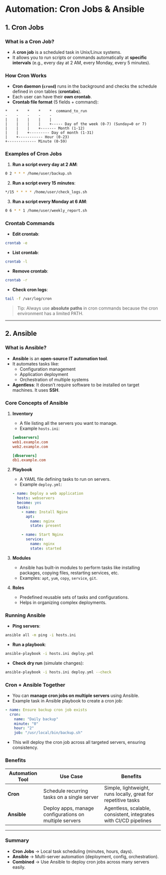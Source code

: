 
# Automation: Cron Jobs & Ansible

## 1. Cron Jobs

### What is a Cron Job?
- A **cron job** is a scheduled task in Unix/Linux systems.
- It allows you to run scripts or commands automatically at **specific intervals** (e.g., every day at 2 AM, every Monday, every 5 minutes).

### How Cron Works
- **Cron daemon (`crond`)** runs in the background and checks the schedule defined in cron tables (**crontabs**).
- Each user can have their **own crontab**.
- **Crontab file format** (5 fields + command):
  
```
*    *    *    *    *  command_to_run
-    -    -    -    -
|    |    |    |    |
|    |    |    |    +----- Day of the week (0-7) (Sunday=0 or 7)
|    |    |    +------- Month (1-12)
|    |    +--------- Day of month (1-31)
|    +----------- Hour (0-23)
+------------- Minute (0-59)
```

### Examples of Cron Jobs

1. **Run a script every day at 2 AM**:
```bash
0 2 * * * /home/user/backup.sh
```

2. **Run a script every 15 minutes**:
```bash
*/15 * * * * /home/user/check_logs.sh
```

3. **Run a script every Monday at 6 AM**:
```bash
0 6 * * 1 /home/user/weekly_report.sh
```

### Crontab Commands

- **Edit crontab**:
```bash
crontab -e
```

- **List crontab**:
```bash
crontab -l
```

- **Remove crontab**:
```bash
crontab -r
```

- **Check cron logs**:
```bash
tail -f /var/log/cron
```

> Tip: Always use **absolute paths** in cron commands because the cron environment has a limited PATH.

---

## 2. Ansible

### What is Ansible?
- **Ansible** is an **open-source IT automation tool**.
- It automates tasks like:
  - Configuration management
  - Application deployment
  - Orchestration of multiple systems
- **Agentless**: It doesn’t require software to be installed on target machines. It uses **SSH**.

### Core Concepts of Ansible

1. **Inventory**
   - A file listing all the servers you want to manage.
   - Example `hosts.ini`:
   ```ini
   [webservers]
   web1.example.com
   web2.example.com

   [dbservers]
   db1.example.com
   ```

2. **Playbook**
   - A YAML file defining tasks to run on servers.
   - Example `deploy.yml`:
   ```yaml
   - name: Deploy a web application
     hosts: webservers
     become: yes
     tasks:
       - name: Install Nginx
         apt:
           name: nginx
           state: present

       - name: Start Nginx
         service:
           name: nginx
           state: started
   ```

3. **Modules**
   - Ansible has built-in modules to perform tasks like installing packages, copying files, restarting services, etc.
   - Examples: `apt`, `yum`, `copy`, `service`, `git`.

4. **Roles**
   - Predefined reusable sets of tasks and configurations.
   - Helps in organizing complex deployments.

### Running Ansible

- **Ping servers**:
```bash
ansible all -m ping -i hosts.ini
```

- **Run a playbook**:
```bash
ansible-playbook -i hosts.ini deploy.yml
```

- **Check dry run** (simulate changes):
```bash
ansible-playbook -i hosts.ini deploy.yml --check
```

### Cron + Ansible Together
- You can **manage cron jobs on multiple servers** using Ansible.
- Example task in Ansible playbook to create a cron job:
```yaml
- name: Ensure backup cron job exists
  cron:
    name: "Daily backup"
    minute: "0"
    hour: "2"
    job: "/usr/local/bin/backup.sh"
```
- This will deploy the cron job across all targeted servers, ensuring consistency.

### Benefits

| Automation Tool | Use Case | Benefits |
|-----------------|----------|---------|
| **Cron**        | Schedule recurring tasks on a single server | Simple, lightweight, runs locally, great for repetitive tasks |
| **Ansible**     | Deploy apps, manage configurations on multiple servers | Agentless, scalable, consistent, integrates with CI/CD pipelines |

---

### Summary
- **Cron Jobs** → Local task scheduling (minutes, hours, days).
- **Ansible** → Multi-server automation (deployment, config, orchestration).
- **Combined** → Use Ansible to deploy cron jobs across many servers easily.
